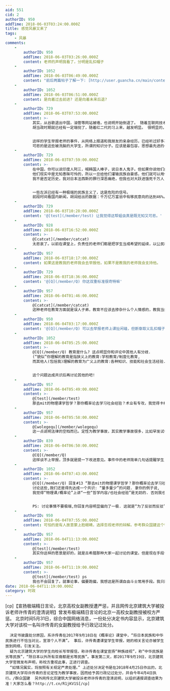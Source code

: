 ```yaml
---
aid: 551
cid: 2
authorID: 950
addTime: 2018-06-03T03:24:00.000Z
title: 感觉风暴又来了
tags:
    - 风暴
comments:
    -
        authorID: 950
        addTime: 2018-06-03T03:26:00.000Z
        content: 老师的声明我看了，分明是乱扣帽子
    -
        authorID: 1052
        addTime: 2018-06-03T06:49:00.000Z
        content: "前后两篇帖子了解一下: [http://user.guancha.cn/main/content?id=19033](http://user.guancha.cn/main/content?id=19033) [http://user.guancha.cn/main/content?id=19275&comments-container](http://user.guancha.cn/main/content?comments-container=&id=19275)\n\n\b看完我是觉得现在大环境真是越来越让我看不懂/害怕了....\n\n    Winter is comming"
    -
        authorID: 1052
        addTime: 2018-06-03T06:51:00.000Z
        content: 是向着过去前进? 还是向着未来后退?
    -
        authorID: 729
        addTime: 2018-06-03T07:53:00.000Z
        content: >-
            其实，从谷歌退出中国，油管等网站被墙，也说明开始倒退了。 随着互联网技术越来越成熟，手段越来越高明，对言论的监控和打压也愈来愈严重。
            胡当政时期就已经有一定端倪了，随着红二代的习上来，越发明显。 很明显的，新的文革已经慢慢到来了。尤其经济上不利，更要加强巩固权力。


            这样的学生举报老师的事件，从网络上报道和我朋友的亲身经历，已经听过好多次了。
            可悲的是这些被洗脑的大学生，所谓的知识分子。应该是最包容，思想最先进的一群人，却如同麻木的蛆虫一样。
    -
        authorID: 729
        addTime: 2018-06-03T07:59:00.000Z
        content: >-
            在中国，你可以说印度人阿三，喊韩国人棒子，说日本人鬼子。但如果你说他们的优点，你就是崇洋媚外，你就是精日，美分，日杂。
            他们现实中是无知愚昧可怜的，所以一旦给他们灌输民族自豪感，他们就可以用借此弥补内心的自卑。
            我不是否定历史，我对日本法西斯的罪行深恶痛绝，但我也对大跃进饿死千万人，文革深恶痛绝。


            一些左派已经有一种极端的民族主义了，这是危险的信号。
            前段时间看国内新闻，胡润给出的数据：千万亿万富翁中有移民意向的达到46%。这些可以说是精英中的精英了，为什么放着大好前（钱）途不要，选择去移民呢？是不爱国么？我想不是的，他们只是用脚投票来表达着自己对这个国家的失望。
    -
        authorID: 729
        addTime: 2018-06-03T10:28:00.000Z
        content: '@[test](/member/test) 让我觉得这帮蛆虫真是既无知又可悲。'
    -
        authorID: 928
        addTime: 2018-06-03T16:52:00.000Z
        content: >-
            @[catcat](/member/catcat)
            太悲哀了。以前在课堂上，负责任的老师们都是把学生当成希望的延续，以公民教育为己任，通过揭露事实真相来竭力培养学生的正义感和公民意识。好害怕老师们从此失去对学生的信任，不再敢那样讲真话了。如果这样，那么大学教育就变成了中学教育的延续而已，特么的上大学还有什么意义！
    -
        authorID: 957
        addTime: 2018-06-03T18:17:00.000Z
        content: 如果这是教我的老师我会去举报他，如果不是教我的老师我会支持他。
    -
        authorID: 729
        addTime: 2018-06-03T18:36:00.000Z
        content: '@[Q](/member/Q) 你这双重标准很奇特嘛'
    -
        authorID: 957
        addTime: 2018-06-04T01:46:00.000Z
        content: >-
            @[catcat](/member/catcat)
            这种老师在教育方面就是误人子弟，教育不应该去掺杂什么个人情感的，教我当然会举报，曾经就被这样的老师搞惨了不想来第二次了。如果是别人老师，我会维护言论自由然后去支持他的。在这里的大家不都是这样么，假如这样的老师发生在你们身上，谁都是想换个老师，假如不是自己的老师，那么……
    -
        authorID: 950
        addTime: 2018-06-04T03:17:00.000Z
        content: '@[Q](/member/Q) 可以去举报老师上课扯闲磕，但断章取义乱扣帽子就不该了'
    -
        authorID: 1052
        addTime: 2018-06-04T05:25:00.000Z
        content: >-
            @[Q](/member/Q) 教育是什么? 这点明显你和评论中其他人有分歧.
            (“貌似”你理解的教育是指狭义上的教育:学校教育/制度化教育,
            而其他人(包括我)理解的教育为广义上的教育:各种知识、技能和社会生活经验...)


            这个问题达成共识后再讨论其他的吧!
    -
        authorID: 957
        addTime: 2018-06-04T05:49:00.000Z
        content: >-
            @[test](/member/test)
            那去mit的物理课学哲学？那你概率论去学习社会经验？术业有专攻，我觉得卡梅隆计算机专业老师不会你大谈中国文化吧。麻烦看清楚这是理工科，又不是社科文学。
    -
        authorID: 957
        addTime: 2018-06-04T05:58:00.000Z
        content: >-
            @[wolegequ](/member/wolegequ)
            这一点说明法律的空档而已。定性为教学事故，其实教学事故很多，比如早发试卷，没有批改作业，都算，影响只是这两年的评优和升职。别人不是调查一两天，是调查8个月的结果，应该是特色社会下一种平衡的产物。单从结果他并没有受到太多管制，他甚至还可以教书，难道人就不能为自己所处的话负一点责任？
    -
        authorID: 839
        addTime: 2018-06-04T06:50:00.000Z
        content: >-
            @[Q](/member/Q)
            这样谈不上举报，顶多就是提一下改进意见。事件中的老师简单几句话提醒学生，也上升不到因个人情感、大谈文化而教学违规的程度。你自己的老师情况不一样吧。
    -
        authorID: 1052
        addTime: 2018-06-04T07:43:00.000Z
        content: >-
            @[Q](/member/Q) 回复#13 “那去mit的物理课学哲学？那你概率论去学习社会经验”.
            讨论这些,我们还是得先达成一个共识: “量多量少”的问题. 拿你的例子说,
            我觉得“物理课/概率论”上讲“一些“哲学内容/也社会经验”是无妨的. 否则我也反对.


            PS: 讨论事情不要极端,你回复内容明显偏向了一极. 这就是“为了反驳而反驳”而不是“讨论”了.
    -
        authorID: 950
        addTime: 2018-06-04T07:55:00.000Z
        content: 可怕的是有人故意蒙上脸眼睛，选择忽视老师的辩解。参考群众国建这个微博
    -
        authorID: 957
        addTime: 2018-06-04T11:13:00.000Z
        content: >-
            @[test](/member/test)
            其实你这样的愿景是好的，就是古希腊那种大家一起讨论的课堂。但是现在手段多样化，课堂只有45分钟，下课建群或者开个讨论会，课后大把机会不利用，你在课堂上浪费宝贵的时间。听课就为了老师的讲专业知识的。古希腊为什么消亡现在却不重新建立那种课堂，很好的说明了那种教育是一种落后的了。最后，那些对日本文化特别感兴趣又特别想分享的老师，或者美国文化，亦或中国文化，在理工科课堂上讲的老师，希望你能遇到，然后三分之一的时间浪费在上面你就会喜欢了。
    -
        authorID: 957
        addTime: 2018-06-04T11:19:00.000Z
        content: >-
            @[test](/member/test) ps
            我也不会回复了。就事论事，偏要跑偏，我想这是所谓自由斗士常用手段。我只服讲道理说事实的人，你在回复别人还要管别人该怎么做？我或许相信你是对的我是错的，但是我不会教你怎么做人。
date: 2018-06-04T11:19:00.000Z
category: 时政
---
```


\[cp\]【宣扬极端精日言论，北京高校女副教授遭严惩，并且网传北京建筑大学被投诉老师许传青的澄清说明】曾发布极端精日言论的北京一高校女副教授被校方严惩。 北京时间5月31日，综合中国网络消息，一份处分决定书内容显示，北京建筑大学对该校一名叫许传青的女副教授给予行政记过处分。

      决定书披露处分原因，系许传青在2017年9月18日在《概率论》课堂中，“将日本民族和中华民族进行不恰当对比，宣泄个人不满”。 事后，许传青遭课堂学生举报，她的相关言论亦被学生放到网络，引发关注。
      疑为北京建筑大学的学生向校长写举报信，称许传青在课堂宣扬“种族歧视”，称“中华民族是劣等民族”，“除日本以外所有亚裔都是劣等民族”。事发第二天，即2017年9月19日，北京建筑大学官微发布声明，称校方重视此事，正进行调查。
      “如情况属实，将按照有关规定严肃处理。” 上述处分决定书是在2018年4月25日作出的，北京建筑大学将许传青的言论定性为教学事故，因而给予其行政记过处分，并自今年4月4日执行。/群众国建  另外网传北京建筑大学被投诉老师许传青的澄清说明，以组织通报调查结果为准！大家怎么看？http://t.cn/R1jKV1S[/cp]

